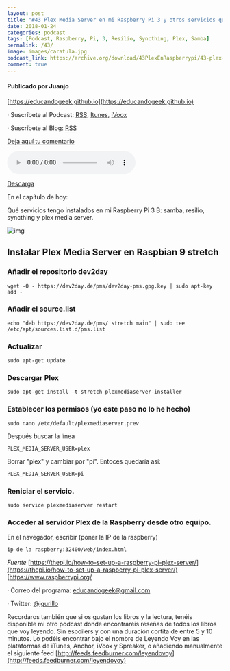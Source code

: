 ```yaml
---
layout: post
title: "#43 Plex Media Server en mi Raspberry Pi 3 y otros servicios que uso"
date: 2018-01-24
categories: podcast
tags: [Podcast, Raspberry, Pi, 3, Resilio, Syncthing, Plex, Samba]
permalink: /43/
image: images/caratula.jpg
podcast_link: https://archive.org/download/43PlexEnRaspberrypi/43-plex-en-raspberrypi.mp3
comment: true
---
```


#### Publicado por Juanjo

[https://educandogeek.github.io](https://educandogeek.github.io)

· Suscríbete al Podcast: [RSS](http://feeds.feedburner.com/educandogeek), [Itunes](https://itunes.apple.com/es/podcast/educando-geek/id1110060146?mt=2), [iVoox](https://www.ivoox.com/podcast-educando-geek_sq_f1289274_1.html)

· Suscríbete al Blog: [RSS](http://feeds.feedburner.com/educandogeekblog)

[Deja aquí tu comentario](https://educandogeek.github.io/43/)

<audio controls>
  <source src="{{ page.podcast_link }}" type="audio/mp3">
</audio>


[Descarga][Mp3]


En el capítulo de hoy:

Qué servicios tengo instalados en mi Raspberry Pi 3 B: samba, resilio, syncthing y plex media server.

![img](https://image.roku.com/developer_channels/prod/2c2ccf2ef5997ebe154505db00c58b3cfc129b28b07cad0f7c322a077561f7c5.png)

## Instalar Plex Media Server en Raspbian 9 stretch

### Añadir el repositorio dev2day

```
wget -O - https://dev2day.de/pms/dev2day-pms.gpg.key | sudo apt-key add -
```

### Añadir el source.list

```
echo "deb https://dev2day.de/pms/ stretch main" | sudo tee /etc/apt/sources.list.d/pms.list
```

### Actualizar

```
sudo apt-get update
```

### Descargar Plex

```
sudo apt-get install -t stretch plexmediaserver-installer
```

### Establecer los permisos (yo este paso no lo he hecho)

```
sudo nano /etc/default/plexmediaserver.prev
```
Después buscar la línea

```
PLEX_MEDIA_SERVER_USER=plex
```
Borrar "plex" y cambiar por "pi". Entoces quedaría así:

```
PLEX_MEDIA_SERVER_USER=pi
```

### Reniciar el servicio.

```
sudo service plexmediaserver restart
```

### Acceder al servidor Plex de la Raspberry desde otro equipo.

En el navegador, escribir (poner la IP de la raspberry) 

```
ip de la raspberry:32400/web/index.html
```

_Fuente_ 
[https://thepi.io/how-to-set-up-a-raspberry-pi-plex-server/](https://thepi.io/how-to-set-up-a-raspberry-pi-plex-server/)
[https://www.raspberrypi.org/




· Correo del programa: [educandogeek@gmail.com](mailto:educandogeek@gmail.com)

· Twitter: [@jgurillo](https://twitter.com/jgurillo)

Recordaros también que si os gustan los libros y la lectura, tenéis disponible mi otro podcast donde encontraréis reseñas de todos los libros que voy leyendo. Sin espoilers y con una duración cortita de entre 5 y 10 minutos. Lo podéis encontrar bajo el nombre de Leyendo Voy en las plataformas de iTunes, Anchor, iVoox y Spreaker, o añadiendo manualmente el siguiente feed [http://feeds.feedburner.com/leyendovoy](http://feeds.feedburner.com/leyendovoy)



[Mp3]: https://archive.org/download/43PlexEnRaspberrypi/43-plex-en-raspberrypi.mp3
